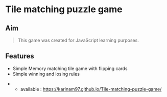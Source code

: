 # Tile matching puzzle game

## Aim 
> This game was created for JavaScript learning purposes. 
## Features 
- Simple Memory matching tile game with flipping cards
- Simple winning and losing rules

* * available : https://karinam97.github.io/Tile-matching-puzzle-game/
